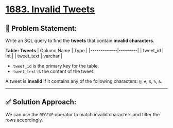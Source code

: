 # [1683. Invalid Tweets](https://leetcode.com/problems/invalid-tweets/)

## 🧠 Problem Statement:
Write an SQL query to find the **tweets** that contain **invalid characters**.

**Table: Tweets**
| Column Name | Type    |
|-------------|---------|
| tweet_id    | int     |
| tweet_text  | varchar |

- `tweet_id` is the primary key for the table.
- `tweet_text` is the content of the tweet.

A tweet is **invalid** if it contains any of the following characters: `@`, `#`, `$`, `%`, `&`.

---

## ✅ Solution Approach:
We can use the `REGEXP` operator to match invalid characters and filter the rows accordingly.
